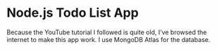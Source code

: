 # Node.js Todo List App
Because the YouTube tutorial I followed is quite old, I’ve browsed the internet to make this app work. I use MongoDB Atlas for the database.
